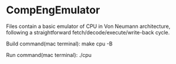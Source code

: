 # CompEngEmulator

Files contain a basic emulator of CPU in Von Neumann architecture, following a straightforward fetch/decode/execute/write-back cycle.

Build command(mac terminal): make cpu -B

Run command(mac terminal): ./cpu
